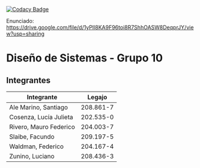 [![Codacy Badge](https://app.codacy.com/project/badge/Grade/3631b35152a04895acba7627e82fd75e)](https://app.codacy.com/gh/luciacosenza/proyecto_heladeras_solidarias/dashboard?utm_source=gh&utm_medium=referral&utm_content=&utm_campaign=Badge_grade)


Enunciado:
https://drive.google.com/file/d/1yPIl8KA9F96toi8R7ShhOASW8DeqprJY/view?usp=sharing


# Diseño de Sistemas - Grupo 10

## Integrantes


| Integrante | Legajo |
|----------|----------|
| Ale Marino, Santiago   | 208.861-7  |
| Cosenza, Lucía Julieta    | 202.535-0   |
| Rivero, Mauro Federico | 204.003-7|
| Slaibe, Facundo | 209.197-5|
| Waldman, Federico |204.167-4 |
| Zunino, Luciano |208.436-3|
